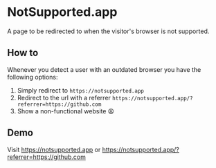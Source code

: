 # NotSupported.app
A page to be redirected to when the visitor's browser is not supported.

## How to
Whenever you detect a user with an outdated browser you have the following options:
1. Simply redirect to `https://notsupported.app`
2. Redirect to the url with a referrer `https://notsupported.app/?referrer=https://github.com`
3. Show a non-functional website :weary: 

## Demo
Visit https://notsupported.app or https://notsupported.app/?referrer=https://github.com
